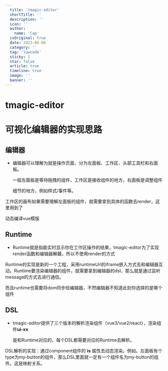 ```yaml
---
  title: 'tmagic-editor'
  shortTitle: ''
  description: ''
  icon: ''
  author:
    name: 'Cap'
  isOriginal: true
  date: 2023-06-06
  category: ''
  tag: 'lowcode'
  sticky: 1
  star: false
  article: true
  timeline: true
  image: ''
  banner: ''
---
```


  # tmagic-editor

# 可视化编辑器的实现思路

## 编辑器

- 编辑器可以理解为就是操作页面，分为左面板、工作区、头部工具栏和右面板。
    
    一般左面板是等待拖拽的组件，工作区是接收组件的地方，右面板是调整组件
    
    细节的地方，例如样式/事件等。
    

工作区的画布如果需要理解左面板的组件，就需要拿到具体的函数去render，这里用到了

动态编译vue模版

## Runtime

- Runtime就是指能实时显示你在工作区操作的结果，tmagic-editor为了实现render函数和编辑器解藕，所以不使用render的方式

Runtime的实现是新的一个工程，采用runtimeUrl的iframe嵌入方式去和编辑器互动。Runtime要渲染编辑器的组件，就需要拿到编辑器的dsl，那么就是通过监听message的方式去进行通信。

而且runtime也需要将dom同步给编辑器，不然编辑器不知道此刻你选择的是哪个组件

## DSL

- tmagic-editor提供了三个版本的解析渲染组件（vue3/vue2/react），渲染组件**ui-xx**
    
    是和Runtime对应的，每个DSL都需要对应的Runtime去解析。
    

DSL解析的实现：通过component组件的 **is** 属性去动态渲染。例如。左面板有个type为my-button的组件，那么DSL里面就一定有一个组件名为my-button的组件。这是映射关系。

